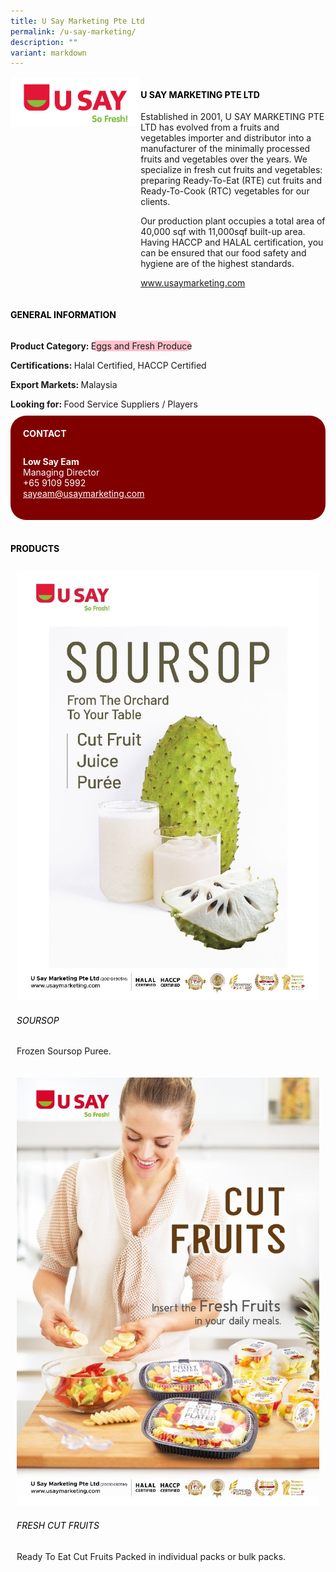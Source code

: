 ```yaml
---
title: U Say Marketing Pte Ltd
permalink: /u-say-marketing/
description: ""
variant: markdown
---
```

<div class="flex-paragraph">
	<div style="display: flex; flex-wrap: wrap;" class="flex-container">
		<div style="flex: 1 1 40%; display: block;" class="card sgds">
			<img src="/images/U%20Say%20Marketing/u_say_marketing_logo.png">
		</div>
		<div style="flex: 1 1 58%; display: block; margin-left: 3px" class="card-sgds">
			<h4 style="text-transform: uppercase; color: black;"><b>U Say Marketing Pte Ltd</b></h4>
			<p>Established in 2001, U SAY MARKETING PTE LTD has evolved from a fruits and vegetables importer and distributor into a manufacturer of the minimally processed fruits and vegetables over the years. We specialize in fresh cut fruits and vegetables: preparing Ready-To-Eat (RTE) cut fruits and Ready-To-Cook (RTC) vegetables for our clients.</p>
			<p>Our production plant occupies a total area of 40,000 sqf with 11,000sqf built-up area. Having HACCP and HALAL certification, you can be ensured that our food safety and hygiene are of the highest standards.</p>
			<p><a target="_blank" href="https://www.usaymarketing.com">www.usaymarketing.com</a></p>
		</div>
	</div>
</div>

<h4 style="text-transform: uppercase; color: black;">
	<b>General Information</b>
</h4>
<div style="display: flex; flex-wrap: wrap;" class="flex-container">
	<div style="flex: 1 1 65%; display: block; align-self: stretch" class="card sgds">
		<div class="flex-paragraph">
			<p>
				<b>Product Category: </b>
				<span style="background-color: pink; border-radius: 10px;">Eggs and Fresh Produce</span>
			</p>
			<p>
				<b>Certifications: </b>Halal Certified, HACCP Certified
			</p>
			<p>
				<b>Export Markets: </b>Malaysia
			</p>
			<p style="margin-bottom: 10px;">
				<b>Looking for: </b>Food Service Suppliers / Players
			</p>
		</div>
	</div>
	<div style="flex: 1 1 35%; padding: 10px; display: block; background-color: maroon; border-radius: 25px; align-self: center;" class="card sgds">
		<h4 style="color: white; margin-top: 10px; margin-left: 10px;">CONTACT</h4>
		<div class="flex-paragraph">
			<p style="padding: 10px; color: white;">
				<b>Low Say Eam</b>
				<br>Managing Director<br>+65 9109 5992<br>
				<a style="color: white;" href="mailto:sayeam@usaymarketing.com">sayeam@usaymarketing.com</a>
			</p>
		</div>
	</div>
</div>
<br>
<h4 style="text-transform: uppercase; color: black;">
	<b>Products</b>
</h4>
<div style="display: flex; flex-wrap: wrap;">
	<div style="flex: 1 1 47%; margin: 10px; display: block;" class="card sgds">
		<div style="display: block;" class="flex-image">
			<img src="/images/U%20Say%20Marketing/u_say_marketing_product_01.jpg">
		</div>
		<div class="flex-paragraph">
			<h6 style="text-transform: uppercase; color: black;">Soursop</h6>
			<p>Frozen Soursop Puree.</p>
		</div>
	</div>
	<div style="flex: 1 1 47%; margin: 10px; display: block;" class="card sgds">
		<div style="display: block;" class="flex-image">
			<img src="/images/U%20Say%20Marketing/u_say_marketing_product_02.jpg">
		</div>
		<div class="flex-paragraph">
			<h6 style="text-transform: uppercase; color: black;">Fresh Cut Fruits</h6>
			<p>Ready To Eat Cut Fruits Packed in individual packs or bulk packs.</p>
		</div>
	</div>
</div>